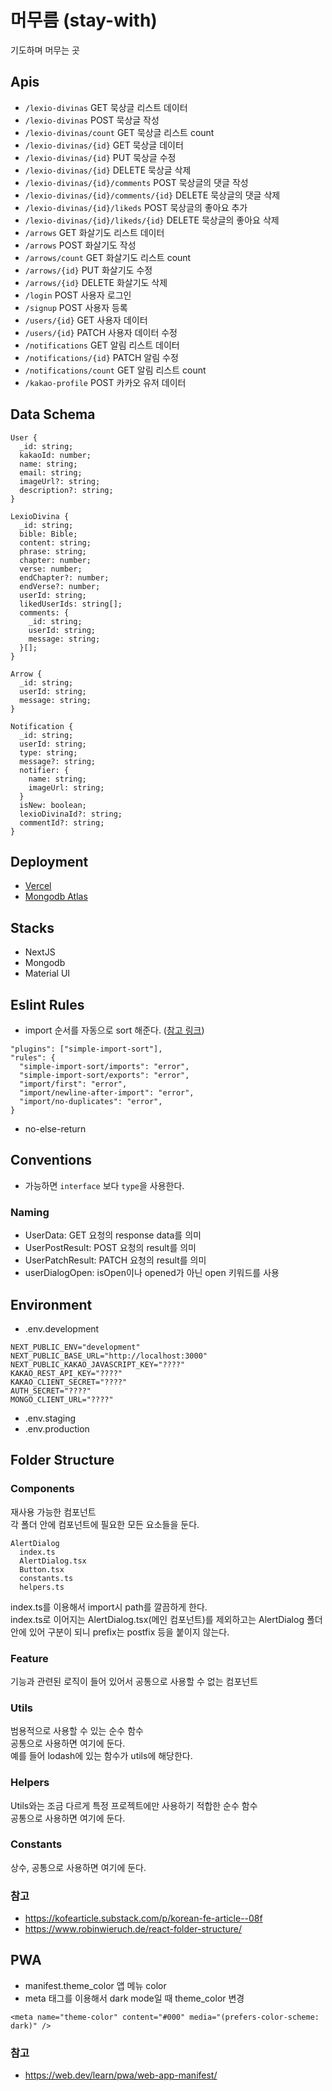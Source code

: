 # 머무름 (stay-with)

기도하며 머무는 곳

## Apis

- `/lexio-divinas` GET 묵상글 리스트 데이터
- `/lexio-divinas` POST 묵상글 작성
- `/lexio-divinas/count` GET 묵상글 리스트 count
- `/lexio-divinas/{id}` GET 묵상글 데이터
- `/lexio-divinas/{id}` PUT 묵상글 수정
- `/lexio-divinas/{id}` DELETE 묵상글 삭제
- `/lexio-divinas/{id}/comments` POST 묵상글의 댓글 작성
- `/lexio-divinas/{id}/comments/{id}` DELETE 묵상글의 댓글 삭제
- `/lexio-divinas/{id}/likeds` POST 묵상글의 좋아요 추가
- `/lexio-divinas/{id}/likeds/{id}` DELETE 묵상글의 좋아요 삭제
- `/arrows` GET 화살기도 리스트 데이터
- `/arrows` POST 화살기도 작성
- `/arrows/count` GET 화살기도 리스트 count
- `/arrows/{id}` PUT 화살기도 수정
- `/arrows/{id}` DELETE 화살기도 삭제
- `/login` POST 사용자 로그인
- `/signup` POST 사용자 등록
- `/users/{id}` GET 사용자 데이터
- `/users/{id}` PATCH 사용자 데이터 수정
- `/notifications` GET 알림 리스트 데이터
- `/notifications/{id}` PATCH 알림 수정
- `/notifications/count` GET 알림 리스트 count
- `/kakao-profile` POST 카카오 유저 데이터

## Data Schema

```
User {
  _id: string;
  kakaoId: number;
  name: string;
  email: string;
  imageUrl?: string;
  description?: string;
}
```

```
LexioDivina {
  _id: string;
  bible: Bible;
  content: string;
  phrase: string;
  chapter: number;
  verse: number;
  endChapter?: number;
  endVerse?: number;
  userId: string;
  likedUserIds: string[];
  comments: {
    _id: string;
    userId: string;
    message: string;
  }[];
}
```

```
Arrow {
  _id: string;
  userId: string;
  message: string;
}
```

```
Notification {
  _id: string;
  userId: string;
  type: string;
  message?: string;
  notifier: {
    name: string;
    imageUrl: string;
  }
  isNew: boolean;
  lexioDivinaId?: string;
  commentId?: string;
}
```

## Deployment

- [Vercel](https://vercel.com/socratone/stay-with)
- [Mongodb Atlas](https://cloud.mongodb.com/v2/63e7a20d3a6c87733d5ab363#/clusters)

## Stacks

- NextJS
- Mongodb
- Material UI

## Eslint Rules

- import 순서를 자동으로 sort 해준다. ([참고 링크](https://github.com/lydell/eslint-plugin-simple-import-sort))

```
"plugins": ["simple-import-sort"],
"rules": {
  "simple-import-sort/imports": "error",
  "simple-import-sort/exports": "error",
  "import/first": "error",
  "import/newline-after-import": "error",
  "import/no-duplicates": "error",
}
```

- no-else-return

## Conventions

- 가능하면 `interface` 보다 `type`을 사용한다.

### Naming

- UserData: GET 요청의 response data를 의미
- UserPostResult: POST 요청의 result를 의미
- UserPatchResult: PATCH 요청의 result를 의미
- userDialogOpen: isOpen이나 opened가 아닌 open 키워드를 사용

## Environment

- .env.development

```
NEXT_PUBLIC_ENV="development"
NEXT_PUBLIC_BASE_URL="http://localhost:3000"
NEXT_PUBLIC_KAKAO_JAVASCRIPT_KEY="????"
KAKAO_REST_API_KEY="????"
KAKAO_CLIENT_SECRET="????"
AUTH_SECRET="????"
MONGO_CLIENT_URL="????"
```

- .env.staging
- .env.production

## Folder Structure

### Components

재사용 가능한 컴포넌트\
각 폴더 안에 컴포넌트에 필요한 모든 요소들을 둔다.

```
AlertDialog
  index.ts
  AlertDialog.tsx
  Button.tsx
  constants.ts
  helpers.ts
```

index.ts를 이용해서 import시 path를 깔끔하게 한다.\
index.ts로 이어지는 AlertDialog.tsx(메인 컴포넌트)를 제외하고는 AlertDialog 폴더 안에 있어 구분이 되니 prefix는 postfix 등을 붙이지 않는다.

### Feature

기능과 관련된 로직이 들어 있어서 공통으로 사용할 수 없는 컴포넌트

### Utils

범용적으로 사용할 수 있는 순수 함수\
공통으로 사용하면 여기에 둔다.\
예를 들어 lodash에 있는 함수가 utils에 해당한다.

### Helpers

Utils와는 조금 다르게 특정 프로젝트에만 사용하기 적합한 순수 함수\
공통으로 사용하면 여기에 둔다.

### Constants

상수, 공통으로 사용하면 여기에 둔다.

### 참고

- https://kofearticle.substack.com/p/korean-fe-article--08f
- https://www.robinwieruch.de/react-folder-structure/

## PWA

- manifest.theme_color 앱 메뉴 color
- meta 태그를 이용해서 dark mode일 때 theme_color 변경

```tsx
<meta name="theme-color" content="#000" media="(prefers-color-scheme: dark)" />
```

### 참고

- https://web.dev/learn/pwa/web-app-manifest/
